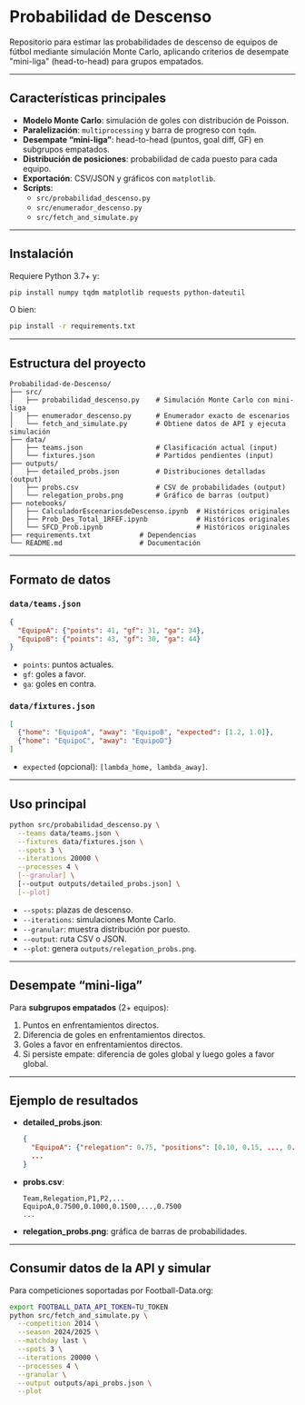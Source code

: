 # Probabilidad de Descenso

Repositorio para estimar las probabilidades de descenso de equipos de fútbol mediante simulación Monte Carlo, aplicando criterios de desempate "mini-liga" (head-to-head) para grupos empatados.

---

## Características principales

- **Modelo Monte Carlo**: simulación de goles con distribución de Poisson.  
- **Paralelización**: `multiprocessing` y barra de progreso con `tqdm`.  
- **Desempate “mini-liga”**: head-to-head (puntos, goal diff, GF) en subgrupos empatados.  
- **Distribución de posiciones**: probabilidad de cada puesto para cada equipo.  
- **Exportación**: CSV/JSON y gráficos con `matplotlib`.  
- **Scripts**:  
  - `src/probabilidad_descenso.py`  
  - `src/enumerador_descenso.py`  
  - `src/fetch_and_simulate.py`  

---

## Instalación

Requiere Python 3.7+ y:

```bash
pip install numpy tqdm matplotlib requests python-dateutil
```

O bien:

```bash
pip install -r requirements.txt
```

---

## Estructura del proyecto

```plaintext
Probabilidad-de-Descenso/
├── src/
│   ├── probabilidad_descenso.py    # Simulación Monte Carlo con mini-liga
│   ├── enumerador_descenso.py      # Enumerador exacto de escenarios
│   └── fetch_and_simulate.py       # Obtiene datos de API y ejecuta simulación
├── data/
│   ├── teams.json                  # Clasificación actual (input)
│   └── fixtures.json               # Partidos pendientes (input)
├── outputs/
│   ├── detailed_probs.json         # Distribuciones detalladas (output)
│   ├── probs.csv                   # CSV de probabilidades (output)
│   └── relegation_probs.png        # Gráfico de barras (output)
├── notebooks/
│   ├── CalculadorEscenariosdeDescenso.ipynb  # Históricos originales
│   ├── Prob_Des_Total_1RFEF.ipynb            # Históricos originales
│   └── SFCD_Prob.ipynb                       # Históricos originales
├── requirements.txt            # Dependencias
└── README.md                   # Documentación
```

---

## Formato de datos

### `data/teams.json`

```json
{
  "EquipoA": {"points": 41, "gf": 31, "ga": 34},
  "EquipoB": {"points": 43, "gf": 30, "ga": 44}
}
```

- `points`: puntos actuales.  
- `gf`: goles a favor.  
- `ga`: goles en contra.  

### `data/fixtures.json`

```json
[
  {"home": "EquipoA", "away": "EquipoB", "expected": [1.2, 1.0]},
  {"home": "EquipoC", "away": "EquipoD"}
]
```

- `expected` (opcional): `[lambda_home, lambda_away]`.  

---

## Uso principal

```bash
python src/probabilidad_descenso.py \
  --teams data/teams.json \
  --fixtures data/fixtures.json \
  --spots 3 \
  --iterations 20000 \
  --processes 4 \
  [--granular] \
  [--output outputs/detailed_probs.json] \
  [--plot]
```

- `--spots`: plazas de descenso.  
- `--iterations`: simulaciones Monte Carlo.  
- `--granular`: muestra distribución por puesto.  
- `--output`: ruta CSV o JSON.  
- `--plot`: genera `outputs/relegation_probs.png`.  

---

## Desempate “mini-liga”

Para **subgrupos empatados** (2+ equipos):  
1. Puntos en enfrentamientos directos.  
2. Diferencia de goles en enfrentamientos directos.  
3. Goles a favor en enfrentamientos directos.  
4. Si persiste empate: diferencia de goles global y luego goles a favor global.  

---

## Ejemplo de resultados

- **detailed_probs.json**:
  ```json
  {
    "EquipoA": {"relegation": 0.75, "positions": [0.10, 0.15, ..., 0.75]},
    ...
  }
  ```

- **probs.csv**:
  ```csv
  Team,Relegation,P1,P2,...
  EquipoA,0.7500,0.1000,0.1500,...,0.7500
  ...
  ```

- **relegation_probs.png**: gráfica de barras de probabilidades.  

---

## Consumir datos de la API y simular

Para competiciones soportadas por Football-Data.org:

```bash
export FOOTBALL_DATA_API_TOKEN=TU_TOKEN
python src/fetch_and_simulate.py \
  --competition 2014 \
  --season 2024/2025 \
  --matchday last \
  --spots 3 \
  --iterations 20000 \
  --processes 4 \
  --granular \
  --output outputs/api_probs.json \
  --plot
```
